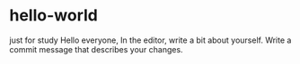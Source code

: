 # hello-world
just for study
Hello everyone, In the editor, write a bit about yourself.
Write a commit message that describes your changes.
